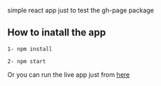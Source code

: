simple react app just to test the gh-page package 

How to inatall the app 
---
    1- npm install 

    2- npm start 

Or you can run the live app just from <a href="https://ahmedfarghal.github.io/gh-pages/">here<a> 
